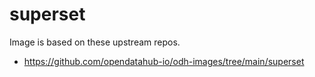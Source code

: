 # superset

Image is based on these upstream repos.

- https://github.com/opendatahub-io/odh-images/tree/main/superset
